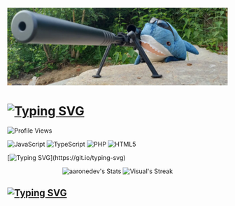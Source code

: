 ![header](./bahaji.png)

# [![Typing SVG](https://readme-typing-svg.demolab.com?font=Fira+Code&pause=1000&color=3FFFF0&repeat=false&width=435&lines=%E2%BF%B4%E3%80%80%E2%86%A6%E3%80%80%E3%80%80Visual+Source+%3C3%E3%80%80%E3%80%80%E2%81%8E++%E3%80%80%E3%80%80%E3%80%80+)](https://git.io/typing-svg)

![Profile Views](https://komarev.com/ghpvc/?username=VisuaISource)

<div class="github-introduction">

<div class="badges-intro">

![JavaScript](https://img.shields.io/badge/-JavaScript-000000?style=flat&logo=javascript&logoColor=#F7DF1E)
![TypeScript](https://img.shields.io/badge/-TypeScript-000000?style=flat&logo=typescript&logoColor=#3178C6)
![PHP](https://img.shields.io/badge/-PHP-000000?style=flat&logo=php&logoColor=#777BB4)
![HTML5](https://img.shields.io/badge/-HTML5-000000?style=flat&logo=html5&logoColor=#E34F26)

</div>

[![Typing SVG](https://readme-typing-svg.demolab.com?font=Fira+Code&pause=1000&color=3FFFF0&width=435&lines=My+stats%2C+wohoo!)](https://git.io/typing-svg)

<div class="badges-githubstats">
  <p align="center">
    <img src="https://github-readme-stats.vercel.app/api?username=VisuaISource&theme=tokyonight&show_icons=true&hide_border=true&count_private=true" alt="aaronedev's Stats" height="165">
    <img src="https://github-readme-streak-stats.herokuapp.com/?user=VisuaISource&theme=tokyonight&hide_border=true" alt="Visual's Streak" height="165">
  </p>
</div>

## [![Typing SVG](https://readme-typing-svg.demolab.com?font=Fira+Code&pause=1000&color=3FFFF0&width=435&lines=I'm+kinda+silly+%3A3)](https://git.io/typing-svg)


</div>
